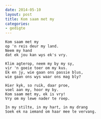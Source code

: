```yaml
---
date: 2014-05-10
layout: post
title: Kom saam met my
categories:
- gedigte
---
```


    Kom saam met my
    op 'n reis deur my land.
    Neem my hand
    dat ek jou kan wys ek's vry.

    Klim agterop, neem my by my sy,
    vir 'n goeie toer om my kus.
    Ek en jy, wie gaan ons passie blus,
    wie gaan ons wys waar ons mag bly?

    Hier kyk, so ruik, daar proe,
    voel aan my, hoor my by.
    Kom saam met my, ek is vry!
    Vry om my lewe nader te roep.

    In my stilte, in my hart, in my drang
    Soek ek na iemand om haar mee te vervang.
    
    

    
    
    
